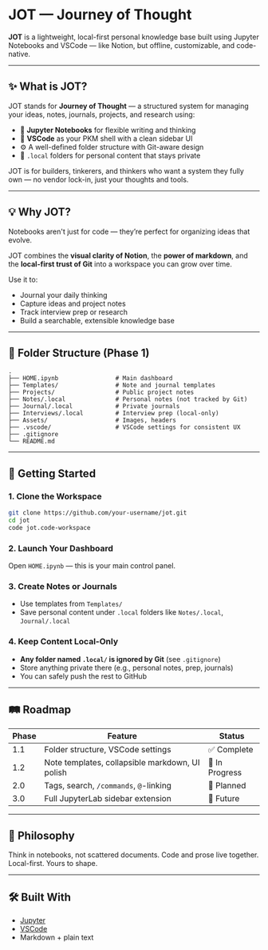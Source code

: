 # JOT — Journey of Thought

**JOT** is a lightweight, local-first personal knowledge base built using Jupyter Notebooks and VSCode — like Notion, but offline, customizable, and code-native.

---

## ✨ What is JOT?

JOT stands for **Journey of Thought** — a structured system for managing your ideas, notes, journals, projects, and research using:

- 📓 **Jupyter Notebooks** for flexible writing and thinking
- 🧠 **VSCode** as your PKM shell with a clean sidebar UI
- ⚙️ A well-defined folder structure with Git-aware design
- 🚫 `.local` folders for personal content that stays private

JOT is for builders, tinkerers, and thinkers who want a system they fully own — no vendor lock-in, just your thoughts and tools.

---

## 💡 Why JOT?

Notebooks aren't just for code — they’re perfect for organizing ideas that evolve.

JOT combines the **visual clarity of Notion**, the **power of markdown**, and the **local-first trust of Git** into a workspace you can grow over time.

Use it to:
- Journal your daily thinking
- Capture ideas and project notes
- Track interview prep or research
- Build a searchable, extensible knowledge base

---

## 📁 Folder Structure (Phase 1)

```plaintext
.
├── HOME.ipynb                # Main dashboard
├── Templates/                # Note and journal templates
├── Projects/                 # Public project notes
├── Notes/.local              # Personal notes (not tracked by Git)
├── Journal/.local            # Private journals
├── Interviews/.local         # Interview prep (local-only)
├── Assets/                   # Images, headers
├── .vscode/                  # VSCode settings for consistent UX
├── .gitignore
└── README.md
```

---

## 🚀 Getting Started

### 1. Clone the Workspace

```bash
git clone https://github.com/your-username/jot.git
cd jot
code jot.code-workspace
```

### 2. Launch Your Dashboard

Open `HOME.ipynb` — this is your main control panel.

### 3. Create Notes or Journals

- Use templates from `Templates/`
- Save personal content under `.local` folders like `Notes/.local`, `Journal/.local`

### 4. Keep Content Local-Only

- **Any folder named `.local/` is ignored by Git** (see `.gitignore`)
- Store anything private there (e.g., personal notes, prep, journals)
- You can safely push the rest to GitHub

---

## 🛤️ Roadmap

| Phase | Feature | Status |
|-------|---------|--------|
| 1.1   | Folder structure, VSCode settings         | ✅ Complete |
| 1.2   | Note templates, collapsible markdown, UI polish | 🚧 In Progress |
| 2.0   | Tags, search, `/commands`, `@`-linking    | 🧠 Planned |
| 3.0   | Full JupyterLab sidebar extension         | 🔮 Future |

---

## 🧠 Philosophy

Think in notebooks, not scattered documents.
Code and prose live together.
Local-first. Yours to shape.

---

## 🛠️ Built With

- [Jupyter](https://jupyter.org/)
- [VSCode](https://code.visualstudio.com/)
- Markdown + plain text
